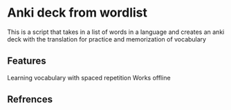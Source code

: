# Anki deck from wordlist
This is a script that takes in a list of words in a language and creates an anki deck with the translation for practice and memorization of vocabulary

## Features
Learning vocabulary with spaced repetition
Works offline


## Refrences